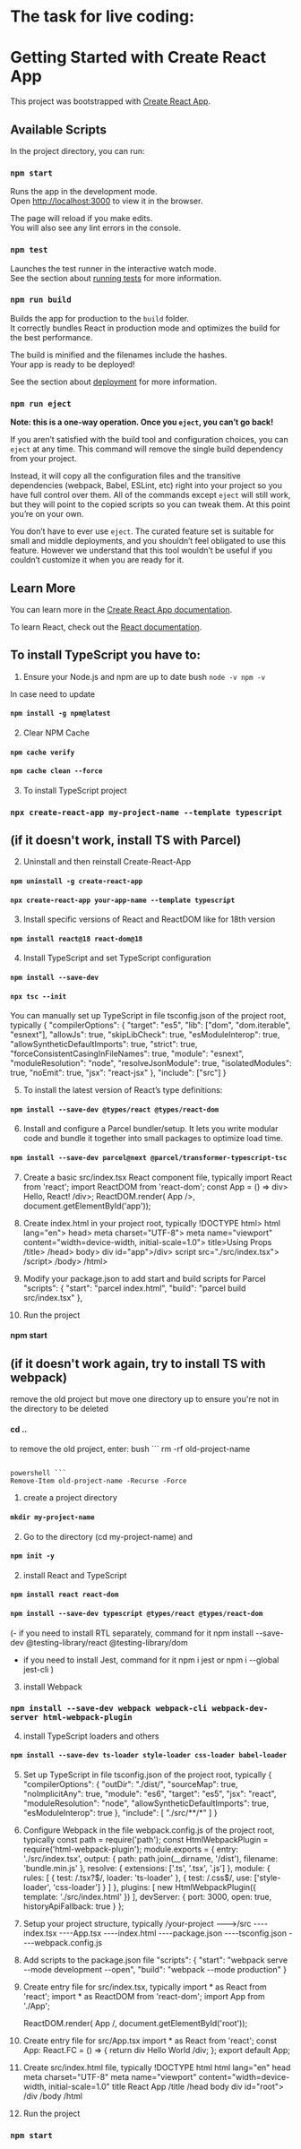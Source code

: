 # The task for live coding:

# Getting Started with Create React App

This project was bootstrapped with [Create React App](https://github.com/facebook/create-react-app).

## Available Scripts

In the project directory, you can run:

### `npm start`

Runs the app in the development mode.\
Open [http://localhost:3000](http://localhost:3000) to view it in the browser.

The page will reload if you make edits.\
You will also see any lint errors in the console.

### `npm test`

Launches the test runner in the interactive watch mode.\
See the section about [running tests](https://facebook.github.io/create-react-app/docs/running-tests) for more information.

### `npm run build`

Builds the app for production to the `build` folder.\
It correctly bundles React in production mode and optimizes the build for the best performance.

The build is minified and the filenames include the hashes.\
Your app is ready to be deployed!

See the section about [deployment](https://facebook.github.io/create-react-app/docs/deployment) for more information.

### `npm run eject`

**Note: this is a one-way operation. Once you `eject`, you can’t go back!**

If you aren’t satisfied with the build tool and configuration choices, you can `eject` at any time. This command will remove the single build dependency from your project.

Instead, it will copy all the configuration files and the transitive dependencies (webpack, Babel, ESLint, etc) right into your project so you have full control over them. All of the commands except `eject` will still work, but they will point to the copied scripts so you can tweak them. At this point you’re on your own.

You don’t have to ever use `eject`. The curated feature set is suitable for small and middle deployments, and you shouldn’t feel obligated to use this feature. However we understand that this tool wouldn’t be useful if you couldn’t customize it when you are ready for it.

## Learn More

You can learn more in the [Create React App documentation](https://facebook.github.io/create-react-app/docs/getting-started).

To learn React, check out the [React documentation](https://reactjs.org/).

## To install TypeScript you have to:

1. Ensure your Node.js and npm are up to date
   bush `node -v npm -v `

In case need to update

#### `npm install -g npm@latest`

2. Clear NPM Cache

#### `npm cache verify`

#### `npm cache clean --force`

3. To install TypeScript project

### `npx create-react-app my-project-name --template typescript`

## (if it doesn't work, install TS with Parcel)

2. Uninstall and then reinstall Create-React-App

#### `npm uninstall -g create-react-app`

#### `npx create-react-app your-app-name --template typescript`

3. Install specific versions of React and ReactDOM like for 18th version

#### `npm install react@18 react-dom@18`

4. Install TypeScript and set TypeScript configuration

#### `npm install --save-dev`

#### `npx tsc --init`

You can manually set up TypeScript in file tsconfig.json of the project root, typically
{
"compilerOptions": {
"target": "es5",
"lib": ["dom", "dom.iterable", "esnext"],
"allowJs": true,
"skipLibCheck": true,
"esModuleInterop": true,
"allowSyntheticDefaultImports": true,
"strict": true,
"forceConsistentCasingInFileNames": true,
"module": "esnext",
"moduleResolution": "node",
"resolveJsonModule": true,
"isolatedModules": true,
"noEmit": true,
"jsx": "react-jsx"
},
"include": ["src"]
}

5. To install the latest version of React’s type definitions:

#### `npm install --save-dev @types/react @types/react-dom`

6. Install and configure a Parcel bundler/setup. It lets you write modular code and bundle it together into small packages to optimize load time.

#### `npm install --save-dev parcel@next @parcel/transformer-typescript-tsc`

7. Create a basic src/index.tsx React component file, typically
   import React from 'react';
   import ReactDOM from 'react-dom';
   const App = () => div> Hello, React! /div>;
   ReactDOM.render( App />, document.getElementById('app'));

8. Create index.html in your project root, typically
   !DOCTYPE html>
   html lang="en">
   head>
   meta charset="UTF-8">
   meta name="viewport" content="width=device-width, initial-scale=1.0">
   title>Using Props /title>
   /head>
   body>
   div id="app">/div>
   script src="./src/index.tsx"> /script>
   /body>
   /html>

9. Modify your package.json to add start and build scripts for Parcel
   "scripts": {
   "start": "parcel index.html",
   "build": "parcel build src/index.tsx"
   },

10. Run the project

#### npm start

## (if it doesn't work again, try to install TS with webpack)

remove the old project but move one directory up to ensure you're not in the directory to be deleted

#### cd ..

to remove the old project, enter:
bush ```
rm -rf old-project-name

````

powershell ```
Remove-Item old-project-name -Recurse -Force

````

1. create a project directory

#### `mkdir my-project-name`

2. Go to the directory (cd my-project-name) and

#### `npm init -y`

2. install React and TypeScript

#### `npm install react react-dom`

#### `npm install --save-dev typescript @types/react @types/react-dom`

(- if you need to install RTL separately, command for it
npm install --save-dev @testing-library/react @testing-library/dom

- if you need to install Jest, command for it
  npm i jest or npm i --global jest-cli
  )

3. install Webpack

### `npm install --save-dev webpack webpack-cli webpack-dev-server html-webpack-plugin`

4. install TypeScript loaders and others

#### `npm install --save-dev ts-loader style-loader css-loader babel-loader`

5. Set up TypeScript in file tsconfig.json of the project root, typically
   {
   "compilerOptions": {
   "outDir": "./dist/",
   "sourceMap": true,
   "noImplicitAny": true,
   "module": "es6",
   "target": "es5",
   "jsx": "react",
   "moduleResolution": "node",
   "allowSyntheticDefaultImports": true,
   "esModuleInterop": true
   },
   "include": [
   "./src/**/*"
   ]
   }

6. Configure Webpack in the file webpack.config.js of the project root, typically
   const path = require('path');
   const HtmlWebpackPlugin = require('html-webpack-plugin');
   module.exports = {
   entry: './src/index.tsx',
   output: {
   path: path.join(\_\_dirname, '/dist'),
   filename: 'bundle.min.js'
   },
   resolve: {
   extensions: ['.ts', '.tsx', '.js']
   },
   module: {
   rules: [
   {
   test: /\.tsx?$/,
        loader: 'ts-loader'
      },
      {
        test: /\.css$/,
   use: ['style-loader', 'css-loader']
   }
   ]
   },
   plugins: [
   new HtmlWebpackPlugin({
   template: './src/index.html'
   })
   ],
   devServer: {
   port: 3000,
   open: true,
   historyApiFallback: true
   }
   };

7. Setup your project structure, typically
   /your-project
   --->/src
   ----index.tsx
   ----App.tsx
   ----index.html
   ----package.json
   ----tsconfig.json
   ----webpack.config.js

8. Add scripts to the package.json file
   "scripts": {
   "start": "webpack serve --mode development --open",
   "build": "webpack --mode production"
   }

9. Create entry file for src/index.tsx, typically
   import \* as React from 'react';
   import \* as ReactDOM from 'react-dom';
   import App from './App';

   ReactDOM.render( App /, document.getElementById('root'));

10. Create entry file for src/App.tsx
    import \* as React from 'react';
    const App: React.FC = () => {
    return div Hello World /div;
    };
    export default App;

11. Create src/index.html file, typically
    !DOCTYPE html
    html lang="en"
    head
    meta charset="UTF-8"
    meta name="viewport" content="width=device-width, initial-scale=1.0"
    title React App /title
    /head
    body
    div id="root"> /div
    /body
    /html

12. Run the project

### `npm start`
